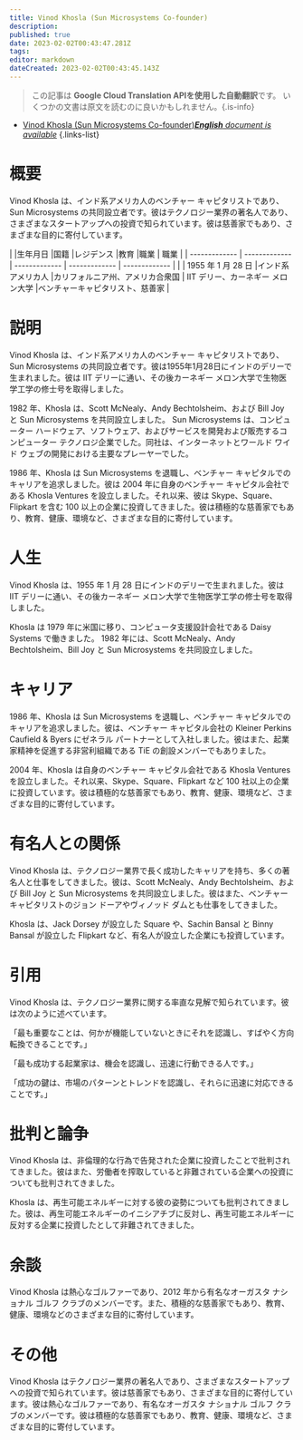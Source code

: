 ```yaml
---
title: Vinod Khosla (Sun Microsystems Co-founder)
description: 
published: true
date: 2023-02-02T00:43:47.281Z
tags: 
editor: markdown
dateCreated: 2023-02-02T00:43:45.143Z
---
```


> この記事は **Google Cloud Translation APIを使用した自動翻訳**です。
いくつかの文書は原文を読むのに良いかもしれません。{.is-info}



- [Vinod Khosla (Sun Microsystems Co-founder)***English** document is available*](/en/Knowledge-base/Dictionary/Person/vinod-khosla-sun-microsystems-co-founder)
{.links-list}


# 概要

Vinod Khosla は、インド系アメリカ人のベンチャー キャピタリストであり、Sun Microsystems の共同設立者です。彼はテクノロジー業界の著名人であり、さまざまなスタートアップへの投資で知られています。彼は慈善家でもあり、さまざまな目的に寄付しています。

| |生年月日 |国籍 |レジデンス |教育 |職業 | 職業
| | ------------- | ------------- | ------------- | ------------- | ------------- |
| | 1955 年 1 月 28 日 |インド系アメリカ人 |カリフォルニア州、アメリカ合衆国 | IIT デリー、カーネギー メロン大学 |ベンチャーキャピタリスト、慈善家 |

# 説明

Vinod Khosla は、インド系アメリカ人のベンチャー キャピタリストであり、Sun Microsystems の共同設立者です。彼は1955年1月28日にインドのデリーで生まれました。彼は IIT デリーに通い、その後カーネギー メロン大学で生物医学工学の修士号を取得しました。

1982 年、Khosla は、Scott McNealy、Andy Bechtolsheim、および Bill Joy と Sun Microsystems を共同設立しました。 Sun Microsystems は、コンピューター ハードウェア、ソフトウェア、およびサービスを開発および販売するコンピューター テクノロジ企業でした。同社は、インターネットとワールド ワイド ウェブの開発における主要なプレーヤーでした。

1986 年、Khosla は Sun Microsystems を退職し、ベンチャー キャピタルでのキャリアを追求しました。彼は 2004 年に自身のベンチャー キャピタル会社である Khosla Ventures を設立しました。それ以来、彼は Skype、Square、Flipkart を含む 100 以上の企業に投資してきました。彼は積極的な慈善家でもあり、教育、健康、環境など、さまざまな目的に寄付しています。

# 人生

Vinod Khosla は、1955 年 1 月 28 日にインドのデリーで生まれました。彼は IIT デリーに通い、その後カーネギー メロン大学で生物医学工学の修士号を取得しました。

Khosla は 1979 年に米国に移り、コンピュータ支援設計会社である Daisy Systems で働きました。 1982 年には、Scott McNealy、Andy Bechtolsheim、Bill Joy と Sun Microsystems を共同設立しました。

# キャリア

1986 年、Khosla は Sun Microsystems を退職し、ベンチャー キャピタルでのキャリアを追求しました。彼は、ベンチャー キャピタル会社の Kleiner Perkins Caufield & Byers にゼネラル パートナーとして入社しました。彼はまた、起業家精神を促進する非営利組織である TiE の創設メンバーでもありました。

2004 年、Khosla は自身のベンチャー キャピタル会社である Khosla Ventures を設立しました。それ以来、Skype、Square、Flipkart など 100 社以上の企業に投資しています。彼は積極的な慈善家でもあり、教育、健康、環境など、さまざまな目的に寄付しています。

# 有名人との関係

Vinod Khosla は、テクノロジー業界で長く成功したキャリアを持ち、多くの著名人と仕事をしてきました。彼は、Scott McNealy、Andy Bechtolsheim、および Bill Joy と Sun Microsystems を共同設立しました。彼はまた、ベンチャー キャピタリストのジョン ドーアやヴィノッド ダムとも仕事をしてきました。

Khosla は、Jack Dorsey が設立した Square や、Sachin Bansal と Binny Bansal が設立した Flipkart など、有名人が設立した企業にも投資しています。

# 引用

Vinod Khosla は、テクノロジー業界に関する率直な見解で知られています。彼は次のように述べています。

「最も重要なことは、何かが機能していないときにそれを認識し、すばやく方向転換できることです。」

「最も成功する起業家は、機会を認識し、迅速に行動できる人です。」

「成功の鍵は、市場のパターンとトレンドを認識し、それらに迅速に対応できることです。」

# 批判と論争

Vinod Khosla は、非倫理的な行為で告発された企業に投資したことで批判されてきました。彼はまた、労働者を搾取していると非難されている企業への投資についても批判されてきました。

Khosla は、再生可能エネルギーに対する彼の姿勢についても批判されてきました。彼は、再生可能エネルギーのイニシアチブに反対し、再生可能エネルギーに反対する企業に投資したとして非難されてきました。

# 余談

Vinod Khosla は熱心なゴルファーであり、2012 年から有名なオーガスタ ナショナル ゴルフ クラブのメンバーです。また、積極的な慈善家でもあり、教育、健康、環境などのさまざまな目的に寄付しています。

# その他

Vinod Khosla はテクノロジー業界の著名人であり、さまざまなスタートアップへの投資で知られています。彼は慈善家でもあり、さまざまな目的に寄付しています。彼は熱心なゴルファーであり、有名なオーガスタ ナショナル ゴルフ クラブのメンバーです。彼は積極的な慈善家でもあり、教育、健康、環境など、さまざまな目的に寄付しています。